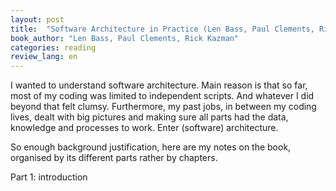 ```yaml
---
layout: post
title:  "Software Architecture in Practice (Len Bass, Paul Clements, Rick Kazman)"
book_author: "Len Bass, Paul Clements, Rick Kazman"
categories: reading
review_lang: en
---
```


I wanted to understand software architecture. Main reason is that so far, most of my coding was limited to independent scripts. And whatever I did beyond that felt clumsy. Furthermore, my past jobs, in between my coding lives, dealt with big pictures and making sure all parts had the data, knowledge and processes to work. Enter (software) architecture.

So enough background justification, here are my notes on the book, organised by its different parts rather by chapters.

Part 1: introduction 